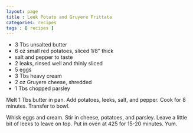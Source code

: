 ```yaml
---
layout: page
title : Leek Potato and Gruyere Frittata
categories: recipes
tags : [ recipes ]
---
```


* 3 Tbs unsalted butter
* 6 oz small red potatoes, sliced 1/8" thick
* salt and pepper to taste
* 2 leaks, rinsed well and thinly sliced
* 5 eggs
* 3 Tbs heavy cream
* 2 oz Gruyere cheese, shredded
* 1 Tbs chopped parsley

Melt 1 Tbs butter in pan.  Add potatoes, leeks, salt, and pepper.  Cook for 8 minutes.  Transfer to bowl.

Whisk eggs and cream.  Stir in cheese, potatoes, and parsley.  Leave a little bit of leeks to leave on top.  Put in oven at 425 for 15-20 minutes.  Yum.


